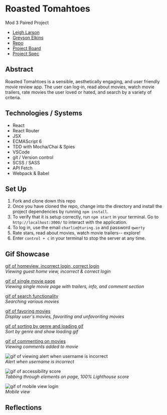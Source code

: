 # Roasted Tomahtoes 
Mod 3 Paired Project

- [Leigh Larson](https://github.com/leighlars)
- [Greyson Elkins](https://github.com/GreysonElkins)
- [Repo](https://github.com/GreysonElkins/roasted-tomahtoes)
- [Project Board](https://github.com/GreysonElkins/roasted-tomahtoes/projects)
- [Project Spec](https://frontend.turing.io/projects/module-3/rancid-tomatillos-v2.html)
<!-- - [Deployed Pages](https://leighlars.github.io/overlook-solo/) -->

## Abstract 

Roasted Tomahtoes is a sensible, aesthetically engaging, and user friendly movie review app. The user can log-in, read about movies, watch movie trailers, rate movies the user loved or hated, and search by a variety of criteria. 

## Technologies / Systems

- React
- React Router
- JSX
- ECMAScript 6 
- TDD with Mocha/Chai & Spies
- VSCode 
- git / Version control
- SCSS / SASS
- API Fetch
- Webpack & Babel


## Set Up 

<!-- To interact with the app without cloning / downloading the file, click [here](https://leighlars.github.io/overlook-solo/). -->

1. Fork and clone down this repo
2. Once you have cloned the repo, change into the directory and install the project dependencies by running `npm install`.
3. To verify that it is setup correctly, run `npm start` in your terminal. Go to `http://localhost:3000/` to interact with the application. 
4. To log in, use the email `charlie@turing.io` and password `qwerty`
5. Rate stars, read about movies, watch movie trailers-- explore! 
6. Enter `control + c` in your terminal to stop the server at any time.

## Gif Showcase

[gif of homeview, incorrect login, correct login](./src/images/home-login.gif)</br>
*Viewing guest home view, incorrect & correct login*

[gif of single movie page](./src/images/showMovie.gif)</br>
*Viewing single movie page with trailers, info, and comment section*

[gif of search functionality](./src/images/search.gif)</br>
*Searching various movies*

[gif of favoring movies](./src/images/favoringMovies.gif)</br>
*Display user's movies, favoriting and unfavoriting movies*

[gif of sorting by genre and loading gif](./src/images/sortByGenre.gif)</br>
*Sort by genre and show loading gif*

[gif of commenting on movies](./src/images/commenting.gif)</br>
*Viewing comments added to movie*

![gif of viewing alert when username is incorrect](./src/images/overlook-wronglogin.gif)</br>
*Alert when username is incorrect*

![gif of accessibility score](./src/images/overlook-accessibility.gif)</br>
*Tabbing through elements on page, 100% Lighthouse score*

![gif of mobile view login](./src/images/overlook-mobile.gif)</br>
*Mobile view*

## Reflections




<!-- ## React Information

This project was bootstrapped with [Create React App](https://github.com/facebook/create-react-app).


### `npm test`

Launches the test runner in the interactive watch mode.<br />
See the section about [running tests](https://facebook.github.io/create-react-app/docs/running-tests) for more information.


## Learn More

You can learn more in the [Create React App documentation](https://facebook.github.io/create-react-app/docs/getting-started).

To learn React, check out the [React documentation](https://reactjs.org/).

### Code Splitting

This section has moved here: https://facebook.github.io/create-react-app/docs/code-splitting

### Analyzing the Bundle Size

This section has moved here: https://facebook.github.io/create-react-app/docs/analyzing-the-bundle-size

### Making a Progressive Web App

This section has moved here: https://facebook.github.io/create-react-app/docs/making-a-progressive-web-app

### Advanced Configuration

This section has moved here: https://facebook.github.io/create-react-app/docs/advanced-configuration

### Deployment

This section has moved here: https://facebook.github.io/create-react-app/docs/deployment

### `npm run build` fails to minify

This section has moved here: https://facebook.github.io/create-react-app/docs/troubleshooting#npm-run-build-fails-to-minify -->
